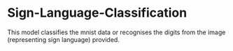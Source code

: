 # Sign-Language-Classification
This model classifies the mnist data or recognises the digits from the image (representing sign language) provided.
